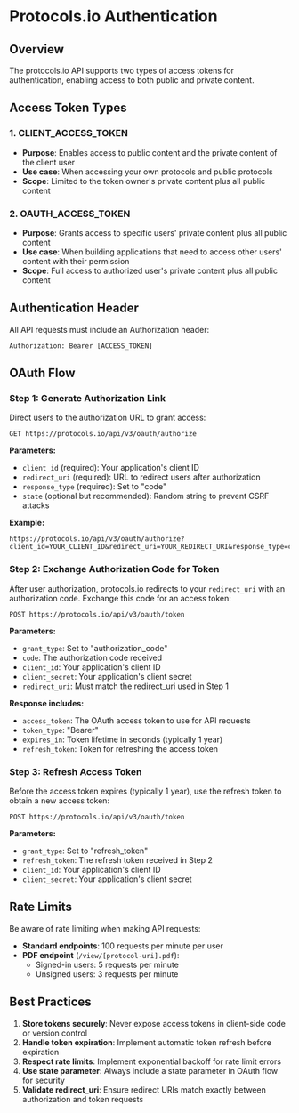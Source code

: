 # Protocols.io Authentication

## Overview

The protocols.io API supports two types of access tokens for authentication, enabling access to both public and private content.

## Access Token Types

### 1. CLIENT_ACCESS_TOKEN

- **Purpose**: Enables access to public content and the private content of the client user
- **Use case**: When accessing your own protocols and public protocols
- **Scope**: Limited to the token owner's private content plus all public content

### 2. OAUTH_ACCESS_TOKEN

- **Purpose**: Grants access to specific users' private content plus all public content
- **Use case**: When building applications that need to access other users' content with their permission
- **Scope**: Full access to authorized user's private content plus all public content

## Authentication Header

All API requests must include an Authorization header:

```
Authorization: Bearer [ACCESS_TOKEN]
```

## OAuth Flow

### Step 1: Generate Authorization Link

Direct users to the authorization URL to grant access:

```
GET https://protocols.io/api/v3/oauth/authorize
```

**Parameters:**
- `client_id` (required): Your application's client ID
- `redirect_uri` (required): URL to redirect users after authorization
- `response_type` (required): Set to "code"
- `state` (optional but recommended): Random string to prevent CSRF attacks

**Example:**
```
https://protocols.io/api/v3/oauth/authorize?client_id=YOUR_CLIENT_ID&redirect_uri=YOUR_REDIRECT_URI&response_type=code&state=RANDOM_STRING
```

### Step 2: Exchange Authorization Code for Token

After user authorization, protocols.io redirects to your `redirect_uri` with an authorization code. Exchange this code for an access token:

```
POST https://protocols.io/api/v3/oauth/token
```

**Parameters:**
- `grant_type`: Set to "authorization_code"
- `code`: The authorization code received
- `client_id`: Your application's client ID
- `client_secret`: Your application's client secret
- `redirect_uri`: Must match the redirect_uri used in Step 1

**Response includes:**
- `access_token`: The OAuth access token to use for API requests
- `token_type`: "Bearer"
- `expires_in`: Token lifetime in seconds (typically 1 year)
- `refresh_token`: Token for refreshing the access token

### Step 3: Refresh Access Token

Before the access token expires (typically 1 year), use the refresh token to obtain a new access token:

```
POST https://protocols.io/api/v3/oauth/token
```

**Parameters:**
- `grant_type`: Set to "refresh_token"
- `refresh_token`: The refresh token received in Step 2
- `client_id`: Your application's client ID
- `client_secret`: Your application's client secret

## Rate Limits

Be aware of rate limiting when making API requests:

- **Standard endpoints**: 100 requests per minute per user
- **PDF endpoint** (`/view/[protocol-uri].pdf`):
  - Signed-in users: 5 requests per minute
  - Unsigned users: 3 requests per minute

## Best Practices

1. **Store tokens securely**: Never expose access tokens in client-side code or version control
2. **Handle token expiration**: Implement automatic token refresh before expiration
3. **Respect rate limits**: Implement exponential backoff for rate limit errors
4. **Use state parameter**: Always include a state parameter in OAuth flow for security
5. **Validate redirect_uri**: Ensure redirect URIs match exactly between authorization and token requests

